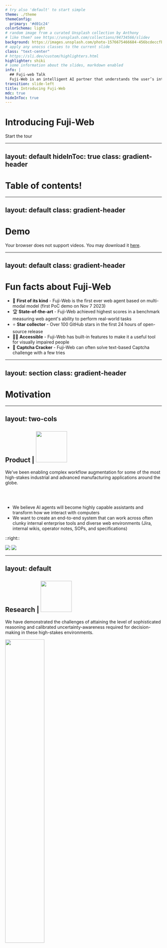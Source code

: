 ```yaml
---
# try also 'default' to start simple
theme: ./theme
themeConfig:
  primary: '#d01c24'
colorSchema: light
# random image from a curated Unsplash collection by Anthony
# like them? see https://unsplash.com/collections/94734566/slidev
background: https://images.unsplash.com/photo-1576675466684-456bcdeccfbf?q=80&w=3540&auto=format&fit=crop&ixlib=rb-4.0.3&ixid=M3wxMjA3fDB8MHxwaG90by1wYWdlfHx8fGVufDB8fHx8fA%3D%3D
# apply any unocss classes to the current slide
class: "text-center"
# https://sli.dev/custom/highlighters.html
highlighter: shiki
# some information about the slides, markdown enabled
info: |
  ## Fuji-web Talk
  Fuji-Web is an intelligent AI partner that understands the user’s intent, navigates websites autonomously, and executes tasks on the user’s behalf while explaining each action step.
transition: slide-left
title: Introducing Fuji-Web
mdc: true
hideInToc: true
---
```


<h1 class="title-white">Introducing Fuji-Web</h1>

<div class="pt-12">
  <span @click="$slidev.nav.next" class="px-2 py-1 rounded cursor-pointer" hover="bg-white bg-opacity-10">
    Start the tour <carbon:arrow-right class="inline"/>
  </span>
</div>

<div class="abs-br m-6 flex gap-1">
  <a href="https://blog.normalcomputing.ai/posts/2024-05-22-introducing-fuji-web/fuji-web.html" target="_blank" alt="Blog Post" title="View blog post"
    class="text-xl slidev-icon-btn opacity-50 !border-none !hover:text-white">
    <carbon-blog />
  </a>
  <a href="https://github.com/normal-computing/fuji-web" target="_blank" alt="GitHub" title="Open in GitHub"
    class="text-xl slidev-icon-btn opacity-50 !border-none !hover:text-white">
    <carbon-logo-github />
  </a>
</div>

<!--
Good luck with your presentation! You can do this! 🚀
-->

---
layout: default
hideInToc: true
class: gradient-header
---

# Table of contents!

<Toc maxDepth="1"></Toc>

<!--
We will talk about these topics today.
-->


---
layout: default
class: gradient-header
---

# Demo

<SlidevVideo v-click controls style="width: 80%">
  <source src="https://storage.googleapis.com/normal-blog-artifacts/fuji-web/FujiWebFinal.mp4" type="video/mp4" />
  <p>
    Your browser does not support videos. You may download it
    <a href="https://storage.googleapis.com/normal-blog-artifacts/fuji-web/FujiWebFinal.mp4">here</a>.
  </p>
</SlidevVideo>

---
layout: default
class: gradient-header
---

# Fun facts about Fuji-Web

- 🥇 **First of its kind** - Fuji-Web is the first ever web agent based on multi-modal model (first PoC demo on Nov 7 2023)
- 🏆 **State-of-the-art** - Fuji-Web achieved highest scores in a benchmark measuring web agent's ability to perform real-world tasks
- ⭐ **Star collector** - Over 100 GitHub stars in the first 24 hours of open-source release
- 👨‍🦯 **Accessible** - Fuji-Web has built-in features to make it a useful tool for visually impaired people
- 🔑 **Captcha Cracker** - Fuji-Web can often solve text-based Captcha challenge with a few tries


---
layout: section
class: gradient-header
---

# Motivation

<!--
Now, why did we build Fuji-Web?
-->

---
layout: two-cols
---

<h2 class="normal-title-solid">Product | <img src="/normal-logo.png" width="100px" style="display: inline-block; margin-top: -2px" /></h2>

We’ve been enabling complex workflow augmentation for some of the most high-stakes industrial and advanced manufacturing applications around the globe.

<br>
<br>

- We believe AI agents will become highly capable assistants and transform how we interact with computers 
- We want to create an end-to-end system that can work across often clunky internal enterprise tools and diverse web environments (Jira, internal wikis, operator notes, SOPs, and specifications)

::right::

<img src="/product-1.jpg" class="ml-2" />
<img src="/product-2.jpg" class="mt-1 ml-2" />

---
layout: default
---

<h2 class="normal-title-solid">Research | <img src="/normal-logo.png" width="100px" style="display: inline-block; margin-top: -2px" /></h2>

We have demonstrated the challenges of attaining the level of sophisticated reasoning and calibrated uncertainty-awareness required for decision-making in these high-stakes environments.

<img src="https://storage.googleapis.com/posteriors/docs_landing.png" width="50%" style="mix-blend-mode: multiply;" />

<br>
<br>

- We want our AI to be able to act after it _reasons_
- We want to understand the challenges in building AI systems working in complex environments


---
layout: section
hideInToc: true
---

# Chanllenges, Solutions & Learnings

<!--
Next, let's talk about the challenges we faced, the solutions we came up with, and the learnings we had.
-->

---

## The architecture of Fuji-Web

<img src="/tech-design.png" />

<!--
Before we dive into the challenges, let's take a look at the architecture of Fuji-Web.

All of its code is written in TypeScript. React-based UI connected to the browser's extension API. It directly connects to the LLM API as its only "backend".

When user start a task from the UI, the agent will gather information about the current web page through an observer component. It then talks to the LLM, decide what action to take, and then operate the web page through the actuator component. It repeats this loop until the task is done.
-->

---

# Challenge 1: Building Chrome Extension 

<div v-click>
We'll skip this part for now 😢
</div>

<v-click>

But why not use browser automation software (Puppeteer, Playwright, Selenium)?

- Chrome extension is easier for users to install
- Automation softwares are treated as bots by websites
- Users can use their own Chrome profiles: exsiting sessions, cookies, etc.
- Users can use it anywhere anytime


</v-click>

<!--
The first challenge we had was to build it as a Chrome Extension. In the diagram you just saw, the components are clearly separated. In a real chrome extension, the communication between different parts can be very tricky. Your code needs to run in at least 3 worlds (the web page, side panel UI, service worker), each of them has its own capabilities and limitations. 

What is worse, the documentation is often very outdated. 

I don't think you are here to listen to me complain today. So let's skip the details.

But you may ask, why does it have to be an extension? Most other web agent implementation is using browser automation software.
-->

---
hideInToc: true
---

# Challenge 2: How to... make it work?

- Prompt engineering?
- Agent Framework?
- Fine tuning?
- <del>Train our own model?</del>

<!--
The second challenge: how to make the agent work? There are a lot of buzz words about how you would use LLMs. Obviously I don't have to GPU to train my own model in this case, so we can cross that out.

The real questions, how do we think about this problem
-->

---

## Two main approaches

<div v-click.hide>
  <img src="/optimize-llm-openai-talk.jpg" width="80%" />
</div>
<div v-after>
  <img src="/optimize-llm-openai-talk-2.jpg" width="80%" />
</div>

Source: [A Survey of Techniques for Maximizing LLM Performance](https://www.youtube.com/watch?v=ahnGLM-RC1Y&t=254s) -- OpenAI

<style>
  .slidev-vclick-hidden {
    display: none;
  }
</style>

<!--
I want to share this diagram I took from a talk OpenAI published on YouTube. It describes two main approaches you can think about when you optimize LLM performance: Context optimization and LLM optimization. Fine-tuning is LLM optimization, RAG is more context optimization, Prompt engineering is kinda of both. Apparently, these are NOT the only methods you can use, not even for Q&A applications.

Next, I'd like to share what I built in Fuji-Web on both directions.

Let's start with context optimization.
-->

---

# Challenge 2: Help LLM understand the web page (Context optimization)

- GPT-4V can understand a screenshot of a web page & read its content
- But it cannot tell us which part of the web page to interact with
  - It can give us the coordinates, but they are often incorrect (hallucination)
  - It can give us the text on the web page, but it is not enough to identify the exact element

<!--
Now, here's the real second challenge.

After some experiments on ChatGPT, we can find out that...

...

For example, you might tell you to click "like" button, but there might be multiple "like" button visible on the page. Also, many buttons use icons instead of text, like a bell icon means notifications.
-->

---
layout: default
---

## Focus on the actions

<v-clicks>

- Basic actions/tools: click, type, scroll, etc.
- How to segment the web page to find interactive elements? 
- How to annotate the segments?

</v-clicks>

<!--
Since GPT-4V has no problem reading the content from the screenshot, we only need to focus on the actual actions we need the agent to generate. There are not many of them: clicking, typing and scrolling are the most common ones. 

Clicking usually only works on buttons and links, and typing on inputs. How do we find them?

After we find them, in what form can we tell the LLM about it?
-->

---
layout: default
---

### Segmentation based on HTML semantics

Use HTML semantics and WAI-ARIA roles to identify these interactive components accurately

| Website      | Elements found with interactive HTML tags | Elements found with interactive HTML tags + WAI-ARIA roles |
|--------------|--------------------------------------------|------------------------------------------------------------|
| amazon.com   | 534                                        | 547                                                        |
| twitter.com  | 56                                         | 121                                                        |
| github.com   | 1364                                       | 1446                                                       |

<!--
There are some interesting recent work on vision based segmentation on UI screenshots. But because we are working on web, there's a unique advantage: we have direct access to HTML, and HTML has semantics and ARIA roles. We can find interactive elements with them.
-->

---

### Getting information for icon-only buttons

- Use the `aria-label` attribute
- Use `<label>` elements, `name` and `placeholder` attributes of input elements

<!--
Similarly, we can gather additional information for those elements, especially when a button is icon-only.
-->

---
layout: default
---

### Overlay style annotation (Set-of-Mark)

- Overlay style annotation is more intuitive
- However, it can cover the content on the web page

<img src="https://som-gpt4v.github.io/website/img/teaser.png" width="70%" />

<!--
Now that we've found the interactive elements, how do we communicate with the LLM about them?

You might have heard of this prompting technique for vision language models called set of mark prompting. The idea is you can just trace the border of an object and write a label on it. Then the LLM can talk back to you with the label. Pretty smart right?

However, on web page it can cover the content. For small buttons, the text cannot be seen and the LLM cannot tell what it does!
-->

---
layout: default
---

### Tooltip style annotation

- Less intrusive, but can cause confusion
- Can still block the content

<img src="/tooltip.jpg" width="80%" class="mt-2" />

<!--
I also experimented with this kind of tooltip style annotation. Good news: it does not cover the original button. Bad news: it sometimes cover the content nearby.
-->

---
layout: default
---

### UFO-inspired style annotation

- [UFO(**U**I-**Fo**cused agent for Windows)](https://arxiv.org/pdf/2402.07939) is a paper published by Microsoft Research in Feb 2024

<img src="/ufo-input.jpg" width="80%" class="mt-2" />

<!--
Eventually, this UFO paper from MicroSoft gave me an idea. If the annotation covers the content, we can send a clean screenshot along with it!

It's very simple now that we talk about it, but it was truly a breakthrough for Fuji when I found this paper.
-->

---

### Example of image annotation

<img src="/annotation-example.png" width="95%" />

---

### Example of control information in text context

```
label = 4
name = Home
tagName = A
role = link
===
label = 5
name = Search and explore
tagName = A
role = link
===
label = 6
name = Notifications (1 unread notification)
tagName = A
role = link
```

---

### Keeps irrelevant elements off the list

Context optimization is:

- What the model needs to know
- What the model **does not** need to know

<img src="https://storage.googleapis.com/normal-blog-artifacts/fuji-web/x-side-by-side.jpg" width="80%" />

_(Left: without “top-layer element only” filter. Right: with “top-layer element only” filter)_


---

# Challenge 3: Build an agent (LLM optimization)

- Agent Framework ([LLM agent introductions](https://www.promptingguide.ai/research/llm-agents))
- Guide the model to generate the desired output (not [outlines](https://github.com/outlines-dev/outlines))

---

## Fuji-Web's Agent logic

- We use a customized ReAct agent in Fuji-Web
- ReAct is a simple framework based on a loop of observation, reasoning, and action
- It naturally fits how we interact with the web: observe the web page, reason about the context, and take actions

<v-click>
<br>

- Why no planning?
  - Without further training or context, planning can be hard
  - The Intenet is a rather unpredictable place
  - There is no easy way to restore a previous state
  - We might want to use a different strategy (outside of Fuji) for more complex workflows

</v-click>

---

## Fuji-Web's JSON mode

- One-shot response example
- Prefilling responses for JSON format ([Anthropic's introduction](https://docs.anthropic.com/en/docs/prefill-claudes-response))
  - It works well with **any** LLM model... and can outperform the model provider's own JSON mode??!
  - Can be used to further guide the model to generate the desired output with particular structure


---

### Prefilling Example: JSON mode

````md magic-move
```typescript{all|6-11,19-21}
// ...
messages.push({
  role: "user",
  content,
});
if (params.jsonMode) {
  messages.push({
    role: "assistant",
    content: "{",
  });
}
const completion = await openai.chat.completions.create({
  model: model,
  messages,
  max_tokens: 1000,
  temperature: 0,
});
let rawResponse = completion.choices[0].message?.content?.trim() ?? "";
if (params.jsonMode && !rawResponse.startsWith("{")) {
  rawResponse = "{" + rawResponse;
}
// ...
```
```typescript{1,7-12,20-23}
const prefillText = "{\n  \"thought\": \""; // expected ReAct response in JSON
// ...
messages.push({
  role: "user",
  content,
});
if (params.usePrefill) {
  messages.push({
    role: "assistant",
    content: prefillText,
  });
}
const completion = await openai.chat.completions.create({
  model: model,
  messages,
  max_tokens: 1000,
  temperature: 0,
});
let rawResponse = completion.choices[0].message?.content?.trim() ?? "";
if (params.usePrefill && !rawResponse.startsWith(prefillText)) {
  rawResponse = prefillText + rawResponse;
}
// ...
```
````

---

# Challenge 4: Maintain code quality

- Agent development can be hard and slow since we don't have a (good) existing framework
- We need to maintain code quality and ensure the system is robust

---

## A type-safe, robust system to provide agent tools

### Schema definition

```typescript
// define tools
// matches a JSON like this: {name: "setValue", args: {label: "17", value: "Joe Smith"}}
export const setValueSchema = z.object({
  name: z.literal("setValue"),
  description: z
    .literal(
      "Focus on and set the value of an input element with the label on the annotation.",
    )
    .optional(),
  args: z.object({
    label: z.string(),
    value: z.string(),
  }),
});
// ...

// define the union
export const toolSchemaUnion = z.discriminatedUnion("name", [
  clickSchema,
  setValueSchema,
  // ...
]);
export type ToolOperation = z.infer<typeof toolSchemaUnion>;
```

---

### Parse the JSON response to ensure correct format

You can parse the JSON response from the model:

```typescript
try {
  operation = toolSchemaUnion.parse(response.action);
} catch (err) {
  const validationError = fromError(err);
  // user friendly error message
  throw new Error(validationError.toString());
}
```

Then you can:

```typescript
switch (operation.name) {
  case "scroll":
    await scroll(domActions, action.args.value);
  case "click": {
    const success = await click(domActions, action.args.label);
    if (!success) {
      console.error(
        "Unable to find element with label: ",
        action.args.label,
      );
    }
    break;
  }
  // ...
  default:
    console.error("Invalid action name", action);
}
```

---

### Tool descriptions extract from schema to use in context

```
Name: click
Description: Click on an element with the label on the annotation.
Arguments:
  - label (string)

Name: setValue
Description: Focus on and set the value of an input element with the label on the annotation.
Arguments:
  - label (string)
  - value (string)
```

---

# Benchmarks

We compared Fuji-Web’s ability to successfully complete real-world tasks to [WebVoyager](https://arxiv.org/abs/2401.13919) using their proposed benchmarks. As of today, we have finished running and evaluating the tasks on 7 websites, and observe compelling quality and performance. Results are shown in the following table:


<table class="table table-bordered">
  <tr>
   <th>
   </th>
   <th>Allrecipes
   </th>
   <th>ArXiv
   </th>
   <th>Apple
   </th>
   <th>Google Search
   </th>
   <th>BBC News
   </th>
   <th>GitHub
   </th>
   <th>Cambridge Dictionary
   </th>
  </tr>
  <tr>
   <th>GPT-4 (All Tools)
   </th>
   <td>11.1% 
   </td>
   <td>17.1% 
   </td>
   <td>44.2%
   </td>
   <td>60.5%
   </td>
   <td>9.5%
   </td>
   <td>48.8%
   </td>
   <td>25.6%
   </td>
  </tr>
  <tr>
   <th>WebVoyager
   </th>
   <td>53.3% 
   </td>
   <td>51.2%
   </td>
   <td><strong>65.1%</strong>
   </td>
   <td>76.7%
   </td>
   <td>61.9%
   </td>
   <td>63.4%
   </td>
   <td>65.1%
   </td>
  </tr>
  <tr>
   <th>Fuji-Web
   </th>
   <td><strong>64.4%</strong>
   </td>
   <td><strong>65.1%</strong>
   </td>
   <td>60.4%
   </td>
   <td><strong>81.4%</strong>
   </td>
   <td><strong>76.2%</strong>
   </td>
   <td><strong>73.2%</strong>
   </td>
   <td><strong>86.0%</strong>
   </td>
  </tr>
</table>

<figcaption class="figure-caption">Table: The main results for Fuji-web. GPT-4 (all tools) and WebVoyager success rates are reported in the WebVoyager paper (last revised Feb 29 2024, using GPT-4V model). Fuji-web was benchmarked using the GPT-4o model.</figcaption>


---

# Roadmap

- Expose API for easy integration with browser automation frameworks (e.g. Puppeteer, Playwright, Selenium)
- Add support for more complex & cross-tab workflows
- Add support for more browsing behaviors (select from dropdown, extract content from entire page etc.)
- Add support for saving workflows
- Add support for sharing workflows & instructions with others
- Create wikipedia-like knowledge base where users can work together to create knowledge that can improve the Fuji-Web's performance

---
layout: center
class: text-center
---

# Questions?
